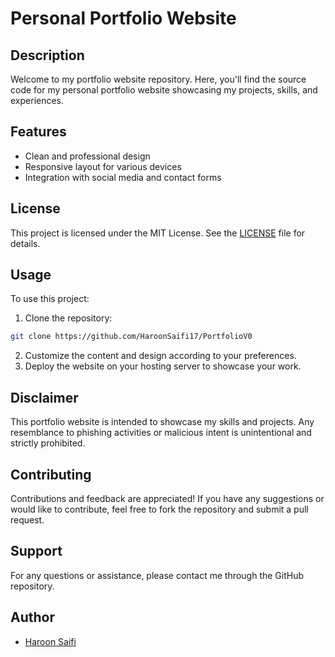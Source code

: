 # Personal Portfolio Website

## Description
Welcome to my portfolio website repository. Here, you'll find the source code for my personal portfolio website showcasing my projects, skills, and experiences.

## Features
- Clean and professional design
- Responsive layout for various devices
- Integration with social media and contact forms

## License
This project is licensed under the MIT License. See the [LICENSE](LICENSE) file for details.

## Usage
To use this project:
1. Clone the repository: 
```bash
git clone https://github.com/HaroonSaifi17/PortfolioV0
```
2. Customize the content and design according to your preferences.
3. Deploy the website on your hosting server to showcase your work.

## Disclaimer
This portfolio website is intended to showcase my skills and projects. Any resemblance to phishing activities or malicious intent is unintentional and strictly prohibited.

## Contributing
Contributions and feedback are appreciated! If you have any suggestions or would like to contribute, feel free to fork the repository and submit a pull request.

## Support
For any questions or assistance, please contact me through the GitHub repository.

## Author
- [Haroon Saifi](https://github.com/HaroonSaifi17)

